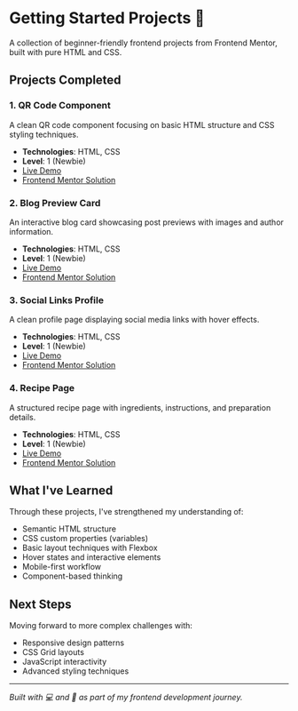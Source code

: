 # Getting Started Projects 🚀

A collection of beginner-friendly frontend projects from Frontend Mentor, built with pure HTML and CSS.

## Projects Completed

### 1. QR Code Component
A clean QR code component focusing on basic HTML structure and CSS styling techniques.
- **Technologies**: HTML, CSS
- **Level**: 1 (Newbie)
- [Live Demo](./qr-code-component/index.html)
- [Frontend Mentor Solution](https://www.frontendmentor.io/solutions/qr-code-component-using-html-and-css-qz8jEXNqCK)

### 2. Blog Preview Card
An interactive blog card showcasing post previews with images and author information.
- **Technologies**: HTML, CSS
- **Level**: 1 (Newbie)
- [Live Demo](./blog-preview-card/index.html)
- [Frontend Mentor Solution](https://www.frontendmentor.io/solutions/blog-preview-card-using-html-and-css-P1kOOz4yMZ)

### 3. Social Links Profile
A clean profile page displaying social media links with hover effects.
- **Technologies**: HTML, CSS
- **Level**: 1 (Newbie)
- [Live Demo](./social-links-profile/index.html)
- [Frontend Mentor Solution](https://www.frontendmentor.io/solutions/social-links-profile-using-html-and-css-caubdzb98Z)

### 4. Recipe Page
A structured recipe page with ingredients, instructions, and preparation details.
- **Technologies**: HTML, CSS
- **Level**: 1 (Newbie)
- [Live Demo](./recipe-page/index.html)
- [Frontend Mentor Solution](https://www.frontendmentor.io/solutions/recipe-page-using-html-and-css-18WbBQzhlc)

## What I've Learned

Through these projects, I've strengthened my understanding of:
- Semantic HTML structure
- CSS custom properties (variables)
- Basic layout techniques with Flexbox
- Hover states and interactive elements
- Mobile-first workflow
- Component-based thinking

## Next Steps

Moving forward to more complex challenges with:
- Responsive design patterns
- CSS Grid layouts
- JavaScript interactivity
- Advanced styling techniques

---

*Built with 💻 and 🎨 as part of my frontend development journey.*